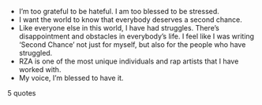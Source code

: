  - I’m too grateful to be hateful. I am too blessed to be stressed.
 - I want the world to know that everybody deserves a second chance.
 - Like everyone else in this world, I have had struggles. There’s disappointment and obstacles in everybody’s life. I feel like I was writing ‘Second Chance’ not just for myself, but also for the people who have struggled.
 - RZA is one of the most unique individuals and rap artists that I have worked with.
 - My voice, I’m blessed to have it.

5 quotes